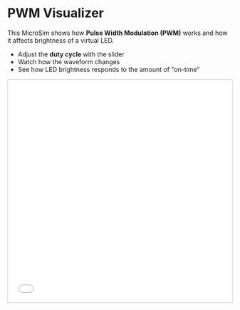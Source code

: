 
# PWM Visualizer

This MicroSim shows how **Pulse Width Modulation (PWM)** works and how it affects brightness of a virtual LED.

- Adjust the **duty cycle** with the slider
- Watch how the waveform changes
- See how LED brightness responds to the amount of "on-time"

<iframe src="./pwm-sim.html" width="100%" height="500px" style="border: 1px solid #ccc;"></iframe>
